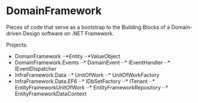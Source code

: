 # DomainFramework

Pieces of code that serve as a bootstrap to the Building Blocks of a Domain-driven Design software on .NET Framework.

Projects:
* DomainFramework
⋅⋅*Entity
⋅⋅*ValueObject
* DomainFramework.Events
⋅⋅* DomainEvent
⋅⋅* IEventHandler
⋅⋅* IEventDispatcher
* InfraFramework.Data
⋅⋅* UnitOfWork
⋅⋅* UnitOfWorkFactory
* InfraFramework.Data.EF6
⋅⋅* IDbSetFactory
⋅⋅* ITenant
⋅⋅* EntityFrameworkUnitOfWork
⋅⋅* EntityFrameworkRepository
⋅⋅* EntityFrameworkDataContext
